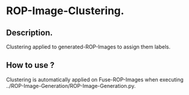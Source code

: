 # ROP-Image-Clustering.

## Description.

Clustering applied to generated-ROP-Images to assign them labels.

## How to use ?

Clustering is automatically applied on Fuse-ROP-Images when executing ../ROP-Image-Generation/ROP-Image-Generation.py.

